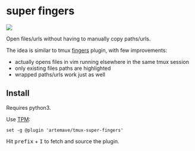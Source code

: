 # super fingers

<img src="https://i.imgur.com/y2wd9rK.gif" />

Open files/urls without having to manually copy paths/urls.

The idea is similar to tmux [fingers](https://github.com/morantron/tmux-fingers) plugin, with few improvements:

- actually opens files in vim running elsewhere in the same tmux session
- only existing files paths are highlighted
- wrapped paths/urls work just as well

## Install

Requires python3.

Use [TPM](https://github.com/tmux-plugins/tpm):

    set -g @plugin 'artemave/tmux-super-fingers'
    
Hit <kbd>prefix</kbd> + <kbd>I</kbd> to fetch and source the plugin.
